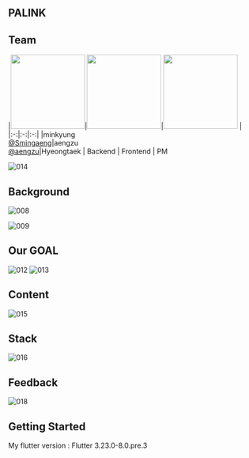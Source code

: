 ## PALINK 
## Team
|<img src="https://avatars.githubusercontent.com/u/113099494?v=4" width="150" height="150"/>|<img src="https://avatars.githubusercontent.com/u/102356873?v=4" width="150" height="150"/>|<img src="https://avatars.githubusercontent.com/u/102356873](https://github.com/aengzu/palink_v2/assets/102356873/dbaf358d-723b-4a7b-8831-aab77cf7c04a)?v=4" width="150" height="150"/>
|
|:-:|:-:|:-:|
|minkyung<br/>[@Smingaeng](https://github.com/Smingaeng)|aengzu<br/>[@aengzu](https://github.com/aengzu)|Hyeongtaek
| Backend | Frontend | PM

![014](https://github.com/aengzu/palink_v2/assets/102356873/f6633bd2-c3a9-4ad8-a0cb-b4b86bbeabb7)

## Background
![008](https://github.com/aengzu/palink_v2/assets/102356873/1e2e020b-5f78-4927-914f-e72cac5f3cc2)

![009](https://github.com/aengzu/palink_v2/assets/102356873/129ba3de-a3a2-490d-889b-e87813a67f8c)

## Our GOAL
![012](https://github.com/aengzu/palink_v2/assets/102356873/efb257bf-a165-499e-93a2-efa2f31e5ca2)
![013](https://github.com/aengzu/palink_v2/assets/102356873/220aaf0a-7496-4fa4-a536-880f27e1ed0d)


## Content
![015](https://github.com/aengzu/palink_v2/assets/102356873/a4d9b79d-6694-4d0c-b440-03f87384969f)

## Stack
![016](https://github.com/aengzu/palink_v2/assets/102356873/1873440f-7c14-4ba1-a122-302ced4330fb)

## Feedback
![018](https://github.com/aengzu/palink_v2/assets/102356873/bbdc07bd-149b-48a2-9b37-e93ce682c4b0)


## Getting Started
My flutter version : Flutter 3.23.0-8.0.pre.3


